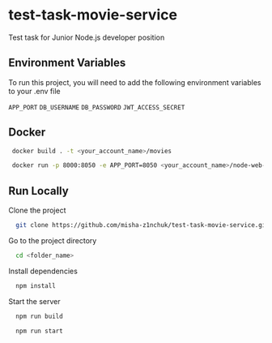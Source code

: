 # test-task-movie-service
Test task for Junior Node.js developer position





## Environment Variables

To run this project, you will need to add the following environment variables to your .env file

`APP_PORT`
`DB_USERNAME`
`DB_PASSWORD`
`JWT_ACCESS_SECRET`


## Docker
   
```bash
 docker build . -t <your_account_name>/movies
```


```bash
 docker run -p 8000:8050 -e APP_PORT=8050 <your_account_name>/node-web-app  
```

## Run Locally

Clone the project

```bash
  git clone https://github.com/misha-z1nchuk/test-task-movie-service.git
```

Go to the project directory

```bash
  cd <folder_name>
```

Install dependencies

```bash
  npm install
```

Start the server

```bash
  npm run build
```

```bash
  npm run start
```
